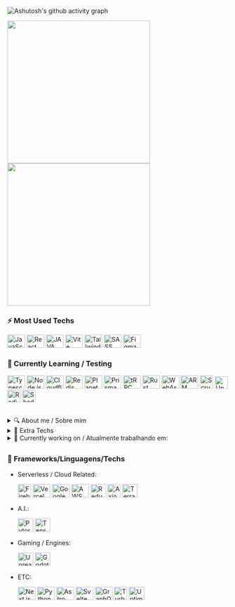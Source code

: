 ![Ashutosh's github activity graph](https://github-readme-activity-graph.vercel.app/graph?username=v-Kaefer&theme=github-compact&height=350&width=400&hide_border=true&hide_title=true)
<p align="auto" justify-content="between"><a href="https://wakatime.com/@018d5f34-df78-4033-a92d-469b799c7aca">
    <img align="center" width="auto" height="325" src="https://wakatime.com/share/@018d5f34-df78-4033-a92d-469b799c7aca/461063f7-1fc2-4a1c-8970-f50a71b8f03a.svg"/>
    <img align="center" width="auto" height="325" src="https://wakatime.com/share/@018d5f34-df78-4033-a92d-469b799c7aca/56e43179-79e3-40bd-b47a-419a08239d55.svg"/>
  </a>
</p>
<!--<div>
  <a href=""><img align="left" width="47%" src="https://github-readme-stats.vercel.app/api?username=v-Kaefer&show_icons=true&theme=dracula&include_all_commits=true&count_private=true"/></a><a href=""><img title="" height="30" width="40" src="" /></a>
  <a href=""><img align="left" width="48%" src="https://github-readme-stats.vercel.app/api/top-langs/?username=v-Kaefer&include_all_langs=true&count_private=true"></a>
</div>-->

### ⚡ Most Used Techs
<div alt="Most Used" style="display: inline_block;">
  <a href="https://www.javascript.com/"><img title="JavaScript" height="30" width="40" src="https://cdn.jsdelivr.net/gh/devicons/devicon/icons/javascript/javascript-original.svg"/></a>
  <a href="https://react.dev"><img title="React" height="30" width="40" src="https://api.iconify.design/skill-icons/react-dark.svg" /></a>
  <a href="https://www.java.com"><img title="JAVA" height="30" width="40" src="https://api.iconify.design/skill-icons/java-light.svg?color=white" /></a>
  <a href="https://vitejs.dev"><img title="Vite"  height="30" width="40" src="https://api.iconify.design/skill-icons/vite-dark.svg"/></a>
  <a href="https://tailwindcss.com"><img title="Tailwind" height="30" width="40" src="https://api.iconify.design/skill-icons/tailwindcss-dark.svg" /></a>
  <a href="https://sass-lang.com"><img title="SASS" height="30" width="40" src="https://api.iconify.design/skill-icons/sass.svg" /></a>
  <a href="https://www.figma.com"><img title="Figma" height="30" width="40" src="https://api.iconify.design/skill-icons/figma-light.svg"/></a>
  <!--<a href="https://www.canva.com"><img alt="Canva" height="30" width="40" src="https://cdn.jsdelivr.net/gh/devicons/devicon/icons/canva/canva-original.svg" /></a>-->
</div>

### 📝 Currently Learning / Testing
<div style="display: inline_block;">
  <a href="https://www.typescriptlang.org"><img title="Typescript" height="30" width="40" src="https://cdn.jsdelivr.net/gh/devicons/devicon/icons/typescript/typescript-plain.svg" /></a>
  <a href="https://nodejs.org"><img title="Node.js" height="30" width="40" src="https://api.iconify.design/skill-icons/nodejs-light.svg?color=white" /></a>
  <a href="https://pages.cloudflare.com/"><img title="Cloudflare" height="30" width="40" src="https://api.iconify.design/skill-icons/cloudflare-light.svg" /></a>
  <a href="https://redis.io"><img title="Redis" height="30" width="40" src="https://api.iconify.design/skill-icons/redis-dark.svg" /></a>
  <a href="https://planetscale.com"><img title="PlanetScale" height="30" width="40" src="https://api.iconify.design/skill-icons/planetscale-light.svg?color=white" /></a>
  <a href="https://www.prisma.io/"><img title="Prisma" height="30" width="40" src="https://api.iconify.design/skill-icons/prisma.svg" /></a>
  <a href="https://trpc.io"><img title="tRPC" height="30" width="40" src="https://api.iconify.design/devicon/trpc.svg" /></a>
  <a href="https://www.rust-lang.org"><img title="Rust" height="30" width="40" src="https://api.iconify.design/skill-icons/rust.svg"/></a>
  <a href="https://www.webassembly.org"><img title="WebAssembly" height="30" width="40" src="https://api.iconify.design/skill-icons/webassembly.svg"/></a>
  <a href="https://developer.arm.com"><img title="ARM Assembly" height="30" width="40" src="https://api.iconify.design/file-icons/assembly-arm.svg?color=white" /></a>
  <a href="https://github.com/radixdlt/radixdlt-scrypto"><img title="Scrypto" height="30" width="30" src="https://avatars.githubusercontent.com/u/34097377?s=48&amp;v=4" /></a>
  <a href="https://upstash.com/"><img title="Upstash" height="28" width="30" src="https://api.iconify.design/logos/upstash-icon.svg" /></a>
  <a href="https://radix-ui.com/"><img title="Radix.ui" height="28" width="30" src="https://api.iconify.design/simple-icons/radixui.svg?color=white" /></a>
  <a href="https://ui.shadcn.com"><img title="Shadcn UI" height="28" width="30" src="https://api.iconify.design/simple-icons/shadcnui.svg?color=white" /></a>
  
  
</div>

##
<details>
  <summary>🔍 About me / Sobre mim</summary>

  ##**[ENG]**

  Self-taught programmer, but I recently started my degree in Software Engineering (2023/1). I'm currently focused on learning as much as possible, as well as, working in several sectors during my internships and undertaking with my side projects.
  I'm most interested in Information Security; Decentralized Finance (DeFi); Blockchain (Smart Contracts); A.I.; Games. Most of the techs i'm learning, i used/use in freelancing and/or own projects.                            
  
  
  ##**[PT-BR]**
  
  Programador autodidata, mas recentemente iniciei a licenciatura em Engenharia de Software (2023/1). Atualmente estou focado em aprender o máximo possível com a minha atual graduação. Assim como, atuar em diversos setores durante meus estágios e empreender com meus *side projects*. Tenho interesse nas áreas de Segurança da Informação; Finanças Descentralizadas (DeFi); Blockchain (*Smart Contracts*); A.I.; Games. A maioria das *techs* que estou aprendendo, uso em *freelas* e/ou projetos próprios.
  
</details>

<details>
  <summary>📂 Extra Techs</summary>
  <div style="display: inline_block;">
    
   - Workflow:
     
     <a href="https://code.visualstudio.com/"><img title="VSCode" height="30" width="40" src="https://api.iconify.design/logos/visual-studio-code.svg" /></a>
     <a href="https://desktop.github.com/"><img title="Github Desktop" height="30" width="40" src="https://desktop.github.com/images/desktop-icon.svg" /></a>
     <a href="https://app.eraser.io/"><img title="Eraser.io" height="30" width="40" margin-top="5px" src="https://api.iconify.design/logos/eraser-icon.svg?color=%236be096" /></a>
     <a href="https://obsidian.md"><img title="Obsidian" height="30" width="40" src="https://api.iconify.design/logos/obsidian-icon.svg?color=white" /></a>
     <a href="https://spotify.com"><img title="Spotify" height="30" width="40" src="https://api.iconify.design/logos/spotify-icon.svg?color=white" /></a>
     <!--<a href="https://linear.app/"><img title="Linear App" height="38" width="38" src="https://linear.app/_next/image?url=%2F_next%2Fstatic%2Fmedia%2FappIcon.8a73aef2.png&w=1080&q=75" /></a>-->
     
<!--  - Serverles / Cloud Related:
  - ETC:

    <a href="https://authjs.dev/"><img title="Auth.js" height="30" width="28" src="https://authjs.dev/img/logo/logo-sm.webp" /></a>
    <a href="https://auth0.com/"><img title="Auth0" height="30" width="35" src="https://api.iconify.design/cib/auth0.svg?color=white" /></a>
    <a href="https://www.hotjar.com/"><img title="Hotjar" height="30" width="35" src="https://api.iconify.design/logos/hotjar-icon.svg?color=%236be096" /></a>
    -->
  </div>
</details>

<details>
  <summary>📅 Currently working on / Atualmente trabalhando em:</summary>
  
  - Startup(s) / DAO(s) [3]:

    LELA Project, N.C., <span><a href="https://https://github.com/TheRadixHub">The Radix Hub</a></span>
  
  - Site(s) [1]:

    MirU

  
</details>

##
### 🌱 Frameworks/Linguagens/Techs
<div style="display: inline_block;">

  - Serverless / Cloud Related:

    <a href="https://firebase.google.com/"><img title="Firebase" height="30" width="30" src="https://api.iconify.design/vscode-icons/file-type-firebase.svg?color=%236be096" /></a>
    <a href="https://vercel.com/"><img title="Vercel" height="30" width="40" src="https://api.iconify.design/skill-icons/vercel-dark.svg" /></a>
    <a href="https://cloud.google.com"><img alt="Google Cloud" height="30" width="40" src="https://api.iconify.design/devicon/googlecloud.svg" /></a>
    <a href="https://aws.amazon.com"><img title="AWS" height="30" width="40" src="https://api.iconify.design/skill-icons/aws-light.svg" /></a>
    <a href="https://redux.js.org/"><img alt="Redux" height="30" width="35" src="https://api.iconify.design/skill-icons/redux.svg" /></a>
    <a href="https://axiom.co/"><img bg-color="white" alt="Axiom" height="30" width="30" src="https://avatars.githubusercontent.com/u/21122348?s=200&v=4" /></a>
    <a href="https://www.terraform.io/"><img alt="Terraform" height="30" width="35" src="https://api.iconify.design/devicon/terraform.svg" /></a>
        
  - A.I.:
    
    <a href="https://pytorch.org/"><img alt="Pytorch" height="30" width="35" src="https://api.iconify.design/skill-icons/pytorch-light.svg" /></a>
    <a href="https://www.tensorflow.org/"><img alt="TensorFlow" height="30" width="35" src="https://api.iconify.design/skill-icons/tensorflow-light.svg" /></a>
<!--
  - DeFi:
    
    <img alt="Solidity" height="30" width="35" src="https://api.iconify.design/skill-icons/solidity.svg"/>
    <!-- <img alt="Rust" height="30" width="35" src="https://api.iconify.design/skill-icons/rust.svg" /> --
    <img alt="Hardhat" height="30" width="35" src="https://api.iconify.design/devicon/hardhat.svg"/>
-->
  - Gaming / Engines:
    
    <img alt="Unreal Engine" height="30" width="35" src="https://api.iconify.design/skill-icons/unrealengine.svg"/>
    <img alt="Godot" height="30" width="35" src="https://api.iconify.design/skill-icons/godot-light.svg"/>

  - ETC:

    <a href="https://nextjs.org"><img title="Next.js" height="30" width="40" src="https://api.iconify.design/skill-icons/nextjs-light.svg" /></a>
    <a href="https://www.python.org"><img title="Python" height="30" width="40" src="https://api.iconify.design/skill-icons/python-light.svg" /></a>
    <a href="https://astro.build"><img title="Astro" height="30" width="40" src="https://api.iconify.design/skill-icons/astro.svg" /></a>
    <a href="https://svelte.dev"><img title="Svelte" height="30" width="40" src="https://api.iconify.design/skill-icons/svelte.svg" /></a>
    <a href="https://graphql.org"><img title="GraphQL" height="30" width="40" src="https://api.iconify.design/skill-icons/graphql-dark.svg" /></a>
    <a href="https://turbo.build/"><img alt="Turborepo" height="30" width="30" src="https://api.iconify.design/simple-icons/turborepo.svg?color=white" /></a>
    <a href="https://uptime.kuma.pet/"><img alt="Uptime Kuma" height="30" width="35" src="https://api.iconify.design/simple-icons/uptimekuma.svg?color=%236be096" /></a>
    
</div>


<!--

<a href=""><img alt="" height="30" width="35" src="" /></a>

#
### Contribuições
<div style="display: inline_block;">
  <img align="left" src="https://img.shields.io/badge/Bitcoin-000?style=for-the-badge&logo=bitcoin&logoColor=white"
style="flex width:fit; max-width: 100%;">
</div>  


**v-Kaefer/v-Kaefer** is a ✨ _special_ ✨ repository because its `README.md` (this file) appears on your GitHub profile.

Here are some ideas to get you started:

- 🔭 I’m currently working on ...
- 🌱 I’m currently learning ...
- 👯 I’m looking to collaborate on ...
- 🤔 I’m looking for help with ...
- 💬 Ask me about ...
- 📫 How to reach me: ...
- ⚡ Fun fact: ...

<img alt="Discord" align="center" src="https://img.shields.io/badge/Discord-%235865F2.svg?style=for-the-badge&logo=discord&logoColor=white"/>
<img alt="ProtonMail" align="center" src="https://img.shields.io/badge/ProtonMail-8B89CC?style=for-the-badge&logo=protonmail&logoColor=white"/>
<img align="left" src="https://img.shields.io/badge/Crunchyroll-F47521?style=for-the-badge&logo=crunchyroll&logoColor=white"/>
<img align="left" src="[https://img.shields.io/badge/Windows-0078D6?style=for-the-badge&logo=windows&logoColor=white](https://img.shields.io/badge/Windows%2011-%230079d5.svg?style=for-the-badge&logo=Windows%2011&logoColor=white)"/>
